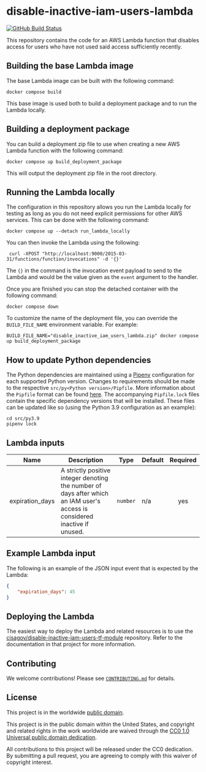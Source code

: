 # disable-inactive-iam-users-lambda #

[![GitHub Build Status](https://github.com/cisagov/disable-inactive-iam-users-lambda/workflows/build/badge.svg)](https://github.com/cisagov/disable-inactive-iam-users-lambda/actions)

This repository contains the code for an AWS Lambda function that
disables access for users who have not used said access sufficiently
recently.

## Building the base Lambda image ##

The base Lambda image can be built with the following command:

```console
docker compose build
```

This base image is used both to build a deployment package and to run the
Lambda locally.

## Building a deployment package ##

You can build a deployment zip file to use when creating a new AWS Lambda
function with the following command:

```console
docker compose up build_deployment_package
```

This will output the deployment zip file in the root directory.

## Running the Lambda locally ##

The configuration in this repository allows you run the Lambda locally for
testing as long as you do not need explicit permissions for other AWS
services. This can be done with the following command:

```console
docker compose up --detach run_lambda_locally
```

You can then invoke the Lambda using the following:

```console
 curl -XPOST "http://localhost:9000/2015-03-31/functions/function/invocations" -d '{}'
```

The `{}` in the command is the invocation event payload to send to the Lambda
and would be the value given as the `event` argument to the handler.

Once you are finished you can stop the detached container with the following command:

```console
docker compose down
```

To customize the name of the deployment file, you can override the
`BUILD_FILE_NAME` environment variable.  For example:

```console
BUILD_FILE_NAME="disable_inactive_iam_users_lambda.zip" docker compose up build_deployment_package
```

## How to update Python dependencies ##

The Python dependencies are maintained using a [Pipenv](https://github.com/pypa/pipenv)
configuration for each supported Python version. Changes to requirements
should be made to the respective `src/py<Python version>/Pipfile`. More
information about the `Pipfile` format can be found [here](https://pipenv.pypa.io/en/latest/basics/#example-pipfile-pipfile-lock).
The accompanying `Pipfile.lock` files contain the specific dependency versions
that will be installed. These files can be updated like so (using the Python
3.9 configuration as an example):

```console
cd src/py3.9
pipenv lock
```

## Lambda inputs ##

| Name | Description | Type | Default | Required |
|------|-------------|------|---------|:--------:|
| expiration_days | A strictly positive integer denoting the number of days after which an IAM user's access is considered inactive if unused. | `number` | n/a | yes |

## Example Lambda input ##

The following is an example of the JSON input event that is expected by the
Lambda:

```json
{
    "expiration_days": 45
}
```

## Deploying the Lambda ##

The easiest way to deploy the Lambda and related resources is to use
the
[cisagov/disable-inactive-iam-users-tf-module](https://github.com/cisagov/disable-inactive-iam-users-tf-module)
repository.  Refer to the documentation in that project for more
information.

## Contributing ##

We welcome contributions!  Please see [`CONTRIBUTING.md`](CONTRIBUTING.md) for
details.

## License ##

This project is in the worldwide [public domain](LICENSE).

This project is in the public domain within the United States, and
copyright and related rights in the work worldwide are waived through
the [CC0 1.0 Universal public domain
dedication](https://creativecommons.org/publicdomain/zero/1.0/).

All contributions to this project will be released under the CC0
dedication. By submitting a pull request, you are agreeing to comply
with this waiver of copyright interest.
